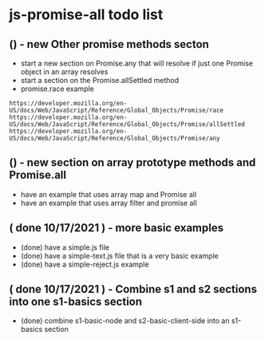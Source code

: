 # js-promise-all todo list

## () - new Other promise methods secton
* start a new section on Promise.any that will resolve if just one Promise object in an array resolves
* start a section on the Promise.allSettled method
* promise.race example

```
https://developer.mozilla.org/en-US/docs/Web/JavaScript/Reference/Global_Objects/Promise/race
https://developer.mozilla.org/en-US/docs/Web/JavaScript/Reference/Global_Objects/Promise/allSettled
https://developer.mozilla.org/en-US/docs/Web/JavaScript/Reference/Global_Objects/Promise/any
```

## () - new section on array prototype methods and Promise.all
* have an example that uses array map and Promise all
* have an example that uses array filter and promise all

## ( done 10/17/2021 ) - more basic examples
* (done) have a simple.js file
* (done) have a simple-text.js file that is a very basic example
* (done) have a simple-reject.js example

## ( done 10/17/2021 ) - Combine s1 and s2 sections into one s1-basics section
* (done) combine s1-basic-node and s2-basic-client-side into an s1-basics section